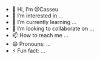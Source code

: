 - 👋 Hi, I’m @Casseu
- 👀 I’m interested in ...
- 🌱 I’m currently learning ...
- 💞️ I’m looking to collaborate on ...
- 📫 How to reach me ...
- 😄 Pronouns: ...
- ⚡ Fun fact: ...

<!---
Casseu/Casseu is a ✨ special ✨ repository because its `README.md` (this file) appears on your GitHub profile.
You can click the Preview link to take a look at your changes.
--->
